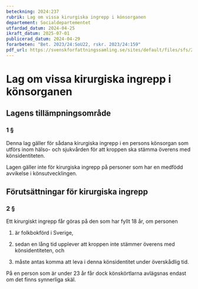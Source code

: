 ```yaml
---
beteckning: 2024:237
rubrik: Lag om vissa kirurgiska ingrepp i könsorganen
departement: Socialdepartementet
utfardad_datum: 2024-04-25
ikraft_datum: 2025-07-01
publicerad_datum: 2024-04-29
forarbeten: "Bet. 2023/24:SoU22, rskr. 2023/24:159"
pdf_url: https://svenskforfattningssamling.se/sites/default/files/sfs/2024-04/SFS2024-237.pdf
---
```


# Lag om vissa kirurgiska ingrepp i könsorganen

## Lagens tillämpningsområde

### 1 §

Denna lag gäller för sådana kirurgiska ingrepp i en persons könsorgan som utförs inom hälso- och sjukvården för att kroppen ska stämma överens med könsidentiteten.

Lagen gäller inte för kirurgiska ingrepp på personer som har en medfödd avvikelse i könsutvecklingen.

## Förutsättningar för kirurgiska ingrepp

### 2 §

Ett kirurgiskt ingrepp får göras på den som har fyllt 18 år, om personen

1. är folkbokförd i Sverige,

2. sedan en lång tid upplever att kroppen inte stämmer överens med könsidentiteten, och

3. måste antas komma att leva i denna könsidentitet under överskådlig tid.

På en person som är under 23 år får dock könskörtlarna avlägsnas endast om det finns synnerliga skäl.